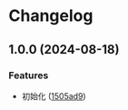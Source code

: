 # Changelog

## 1.0.0 (2024-08-18)


### Features

* 初始化 ([1505ad9](https://github.com/babanbang/ZZZero/commit/1505ad98be1a24030c5b0682a144a4622e01c92f))
